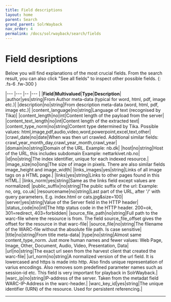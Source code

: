 ```yaml
---
title: Field descriptions
layout: home
parent: Search
grand_parent: SolrWayback
nav_order: 4
permalink: /docs/solrwayback/search/fields
---
```


# Field desriptions
Below you will find explanations of the most crucial fields. From the search result, you can also click "See all fields" to inspect other possible fields.
{: .fs-6 .fw-300 }

|--- |--- |-- |--- |
|**Field**|**Multivalued**|**Type**|**Description**|
|author|yes|string|From Author meta-data (typical for word, html, pdf, image etc.)|
|description|no|string|From description meta-data (word, html, pdf, image etc.)|
|content_language|no|string|Language of text (recognised by Tika)|
|content_length|no|int|Content length of the payload from the server|
|content_text_length|no|int|Content length of the extracted text|
|content_type_norm|no|string|Content type determined by Tika. Possible values: html,image,pdf,audio,video,word,powerpoint,excel,text,other|
|crawl_date|no|date|When was then url crawled. Additional similar fields: crawl_year_month_day,crawl_year_month,crawl_year|
|domain|no|string|Domain of the URL. Example: nb.dk|
|host|no|string|Host of the URL, this includes subdomain Example: nettarkivet.nb.no|
|id|no|string|The index identifier, unique for each indexed resource.|
|image_size|no|long|The size of image in pixels. There are also similar fields image_height and image_width|
|links_images|yes|string|Links of all image tags on a HTML page.|
|links|yes|string|Links to other pages found in this HTML.|
|links_norm|yes|string|Same as the links field except values are normalized|
|public_suffix|no|string|The public suffix of the url: Example: no, org, co.uk|
|resourcename|no|string|Last part of the URL, after '/' with query parameters. E.g. index.html or cats.jpg&size=100|
|server|yes|string|Value of the Server field in the HTTP header|
|status_code|no|int|The http status code in the HTTP header. 200=ok, 301=redirect, 403=forbidden|
|source_file_path|no|string|Full path to the warc-file where the resource is from. The field source_file_offset gives the offset for the resource in that warc-file|
|source_file|no|string|The filename of the WARC-file without the absolute file path. Is case sensitive|
|title|no|string|From title meta-data|
|type|no|string|Almost same content_type_norm. Just more human names and fewer values: Web Page, Image, Other, Document, Audio, Video, Presentation, Data|
|url|no|string|The exact url seen from the harvest client that created the warc-file|
|url_norm|no|string|A normalized version of the url field. It is lowercased and https is made into http. Also finds unique representation of varius encodings. Also removes som predefined parameter names such as session-id etc. This field is very important for playback in SolrWayback.|
|warc_ip|no|string|IP-address of the server. Taken from the metadat field WARC-IP-Address in the warc-header.|
|warc_key_id|yes|string|The unique identifier (URN) of the resource. Used for persistent referencing.|


----

